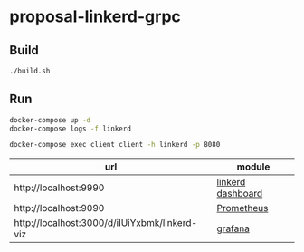 # proposal-linkerd-grpc

## Build

```bash
./build.sh
```

## Run

```bash
docker-compose up -d
docker-compose logs -f linkerd
```

```bash
docker-compose exec client client -h linkerd -p 8080
```

| url | module |
| --- | --- |
| http://localhost:9990 | [linkerd dashboard](https://linkerd.io/1/administration/dashboard/) |
| http://localhost:9090 | [Prometheus](https://prometheus.io/) |
| http://localhost:3000/d/iIUiYxbmk/linkerd-viz | [grafana](https://grafana.com/dashboards/3983) |

